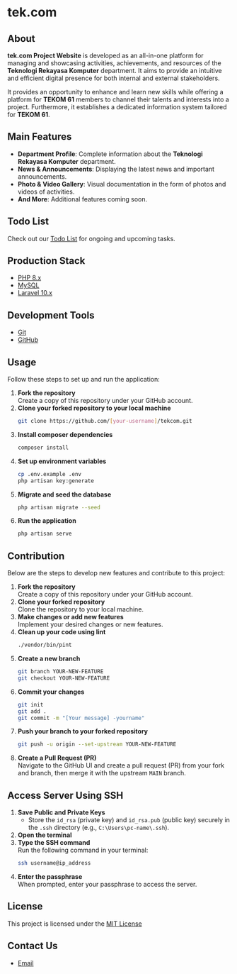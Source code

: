 # tek.com

## About
**tek.com Project Website** is developed as an all-in-one platform for managing and showcasing activities, achievements, and resources of the **Teknologi Rekayasa Komputer** department. It aims to provide an intuitive and efficient digital presence for both internal and external stakeholders.

It provides an opportunity to enhance and learn new skills while offering a platform for **TEKOM 61** members to channel their talents and interests into a project. Furthermore, it establishes a dedicated information system tailored for **TEKOM 61**.

## Main Features
- **Department Profile**: Complete information about the **Teknologi Rekayasa Komputer** department.
- **News & Announcements**: Displaying the latest news and important announcements.
- **Photo & Video Gallery**: Visual documentation in the form of photos and videos of activities.
- **And More**: Additional features coming soon.

## Todo List
Check out our [Todo List](todo-list.md) for ongoing and upcoming tasks.

## Production Stack
-   [PHP 8.x](https://www.php.net/)
-   [MySQL](https://www.mysql.com/)
-   [Laravel 10.x](https://laravel.com)

## Development Tools
-   [Git](https://git-scm.com/)
-   [GitHub](https://github.com/)

## Usage
Follow these steps to set up and run the application:
1. **Fork the repository**  
   Create a copy of this repository under your GitHub account.
2. **Clone your forked repository to your local machine**
   ```bash
   git clone https://github.com/[your-username]/tekcom.git
   ```
3. **Install composer dependencies**
   ```bash
   composer install
   ```
4. **Set up environment variables**
   ```bash
   cp .env.example .env
   php artisan key:generate
   ```
5. **Migrate and seed the database**
   ```bash
   php artisan migrate --seed
   ```
6. **Run the application**
   ```bash
   php artisan serve
   ```

## Contribution
Below are the steps to develop new features and contribute to this project:

1. **Fork the repository**  
   Create a copy of this repository under your GitHub account.
2. **Clone your forked repository**  
   Clone the repository to your local machine.
3. **Make changes or add new features**  
   Implement your desired changes or new features.
4. **Clean up your code using lint**  
   ```bash
   ./vendor/bin/pint
   ```
5. **Create a new branch**
   ```bash
   git branch YOUR-NEW-FEATURE
   git checkout YOUR-NEW-FEATURE
   ```
6. **Commit your changes**
   ```bash
   git init
   git add .
   git commit -m "[Your message] -yourname"
   ```
7. **Push your branch to your forked repository**
   ```bash
   git push -u origin --set-upstream YOUR-NEW-FEATURE
   ```
8. **Create a Pull Request (PR)**  
   Navigate to the GitHub UI and create a pull request (PR) from your fork and branch, then merge it with the upstream `MAIN` branch.

## Access Server Using SSH
1. **Save Public and Private Keys**  
   - Store the `id_rsa` (private key) and `id_rsa.pub` (public key) securely in the `.ssh` directory (e.g., `C:\Users\pc-name\.ssh`).
2. **Open the terminal**
3. **Type the SSH command**  
   Run the following command in your terminal:
   ```bash
   ssh username@ip_address
   ```
4. **Enter the passphrase**  
   When prompted, enter your passphrase to access the server.

## License
This project is licensed under the [MIT License](LICENSE)

## Contact Us
- [Email](mailto:kevinalmer@apps.ipb.ac.id)
